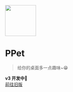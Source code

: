 <img src="assets/logo.png" width="100">

# PPet

> 给你的桌面多一点趣味~😁


**v3 开发中🚗**   
[前往旧版](https://github.com/zenghongtu/PPet/blob/master/README.md)

